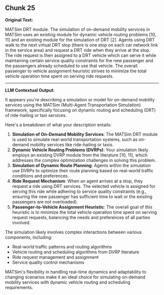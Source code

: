 ## Chunk 25

**Original Text:**

MATSim DRT module. The simulation of on-demand mobility services in MATSim uses an existing module for
dynamic vehicle routing problems [10, 11] and an existing module for the simulation of DRT [2]. Agents using DRT
walk to the next virtual DRT stop (there is one stop on each car network link in the service area) and request a DRT ride
when they arrive at the stop. The ride request is then assigned to a DRT vehicle which can serve it while maintaining
certain service quality constraints for the new passenger and the passengers already scheduled to use that vehicle. The
overall passenger to vehicle assignment heuristic strives to minimize the total vehicle operation time spent on serving
ride requests.

---

**LLM Contextual Output:**

It appears you're describing a simulation or model for on-demand mobility services using the MATSim (Multi-Agent Transportation Simulation) framework, specifically focusing on dynamic routing and scheduling (DRT) of ride-hailing or taxi services.

Here's a breakdown of what your description entails:

1. **Simulation of On-Demand Mobility Services**: The MATSim DRT module is used to simulate real-world transportation systems, such as on-demand mobility services like ride-hailing or taxis.
2. **Dynamic Vehicle Routing Problems (DVRPs)**: Your simulation likely employs an existing DVRP module from the literature [10, 11], which addresses the complex optimization challenges in solving this problem.
3. **Simulation of Dynamic Route Planning**: Agents within the simulation use DVRPs to optimize their route planning based on real-world traffic conditions and preferences.
4. **Ride Request Mechanism**: When an agent arrives at a stop, they request a ride using DRT services. The selected vehicle is assigned for serving this ride while adhering to service quality constraints (e.g., ensuring the new passenger has sufficient time to wait or the existing passengers are not overloaded).
5. **Passenger-to-Vehicle Assignment Heuristic**: The overall goal of this heuristic is to minimize the total vehicle operation time spent on serving request requests, balancing the needs and preferences of all parties involved.

The simulation likely involves complex interactions between various components, including:

- Real-world traffic patterns and routing algorithms
- Vehicle routing and scheduling algorithms from DVRP literature
- Ride request management and assignment
- Service quality control mechanisms

MATSim's flexibility in handling real-time dynamics and adaptability to changing scenarios make it an ideal choice for simulating on-demand mobility services with dynamic vehicle routing and scheduling requirements.
